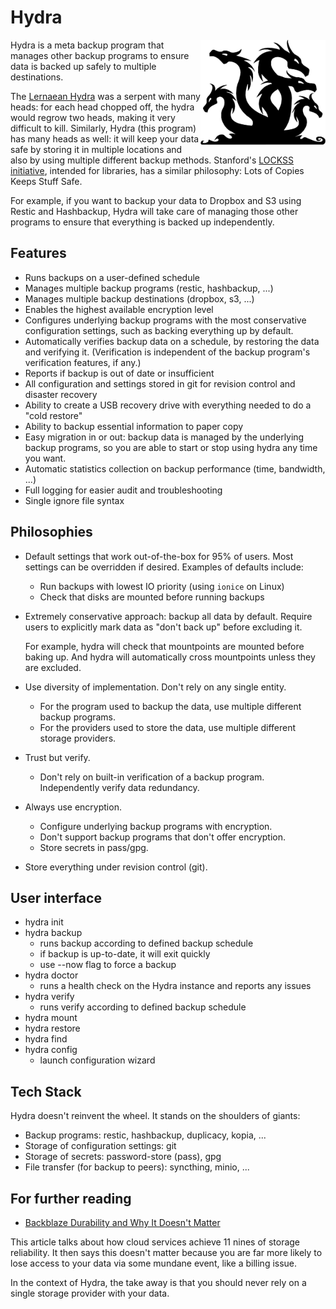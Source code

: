 # Hydra

<img src="assets/hydra.png" alt="A multi-headed hydra" align="right" style="width: 200px;" /></a>

Hydra is a meta backup program that manages other backup programs to ensure
data is backed up safely to multiple destinations.

The [Lernaean Hydra](https://en.wikipedia.org/wiki/Lernaean_Hydra) was a
serpent with many heads: for each head chopped off, the hydra would regrow two
heads, making it very difficult to kill. Similarly, Hydra (this program) has
many heads as well: it will keep your data safe by storing it in multiple
locations and also by using multiple different backup methods. Stanford's
[LOCKSS initiative](https://www.lockss.org/), intended for libraries, has a
similar philosophy: Lots of Copies Keeps Stuff Safe.

For example, if you want to backup your data to Dropbox and S3 using Restic and
Hashbackup, Hydra will take care of managing those other programs to ensure
that everything is backed up independently.

## Features

- Runs backups on a user-defined schedule
- Manages multiple backup programs (restic, hashbackup, ...)
- Manages multiple backup destinations (dropbox, s3, ...)
- Enables the highest available encryption level
- Configures underlying backup programs with the most conservative
  configuration settings, such as backing everything up by default.
- Automatically verifies backup data on a schedule, by restoring the data and
  verifying it. (Verification is independent of the backup program's
  verification features, if any.)
- Reports if backup is out of date or insufficient
- All configuration and settings stored in git for revision control and
  disaster recovery
- Ability to create a USB recovery drive with everything needed to do a "cold
  restore"
- Ability to backup essential information to paper copy
- Easy migration in or out: backup data is managed by the underlying backup
  programs, so you are able to start or stop using hydra any time you want.
- Automatic statistics collection on backup performance (time, bandwidth, ...)
- Full logging for easier audit and troubleshooting
- Single ignore file syntax

## Philosophies

- Default settings that work out-of-the-box for 95% of users. Most settings can
  be overridden if desired. Examples of defaults include:

  - Run backups with lowest IO priority (using `ionice` on Linux)
  - Check that disks are mounted before running backups

- Extremely conservative approach: backup all data by default. Require users to
  explicitly mark data as "don't back up" before excluding it.

  For example, hydra will check that mountpoints are mounted before baking up.
  And hydra will automatically cross mountpoints unless they are excluded.

- Use diversity of implementation. Don't rely on any single entity.
  - For the program used to backup the data, use multiple different backup
    programs.
  - For the providers used to store the data, use multiple different storage
    providers.

- Trust but verify.
  - Don't rely on built-in verification of a backup program. Independently
    verify data redundancy.

- Always use encryption.
  - Configure underlying backup programs with encryption.
  - Don't support backup programs that don't offer encryption.
  - Store secrets in pass/gpg.

- Store everything under revision control (git).


## User interface

- hydra init
- hydra backup
  - runs backup according to defined backup schedule
  - if backup is up-to-date, it will exit quickly
  - use --now flag to force a backup
- hydra doctor
  - runs a health check on the Hydra instance and reports any issues
- hydra verify
  - runs verify according to defined backup schedule
- hydra mount
- hydra restore
- hydra find
- hydra config
  - launch configuration wizard


## Tech Stack

Hydra doesn't reinvent the wheel. It stands on the shoulders of giants:

- Backup programs: restic, hashbackup, duplicacy, kopia, ...
- Storage of configuration settings: git
- Storage of secrets: password-store (pass), gpg
- File transfer (for backup to peers): syncthing, minio, ...


## For further reading

- [Backblaze Durability and Why It Doesn't Matter](https://www.backblaze.com/blog/cloud-storage-durability/)

This article talks about how cloud services achieve 11 nines of storage
reliability. It then says this doesn't matter because you are far more likely
to lose access to your data via some mundane event, like a billing issue.

In the context of Hydra, the take away is that you should never rely on a
single storage provider with your data.
